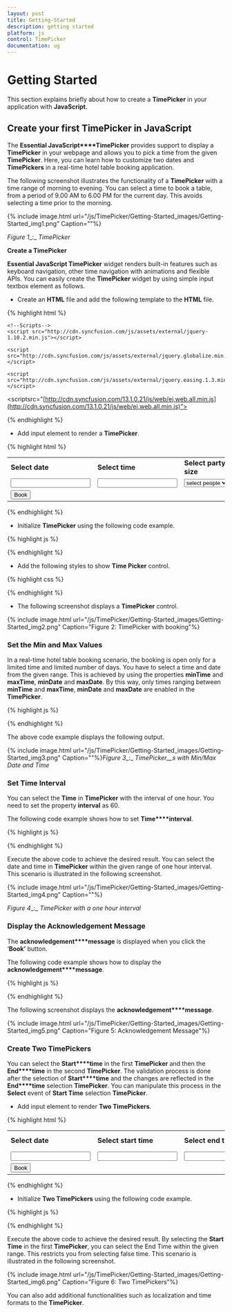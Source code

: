```yaml
---
layout: post
title: Getting-Started
description: getting started
platform: js
control: TimePicker
documentation: ug
---
```


# Getting Started

This section explains briefly about how to create a **TimePicker** in your application with **JavaScript.**

## Create your first TimePicker in JavaScript

The **Essential JavaScript****TimePicker** provides support to display a **TimePicker** in your webpage and allows you to pick a time from the given **TimePicker**. Here, you can learn how to customize two dates and **TimePickers** in a real-time hotel table booking application. 

The following screenshot illustrates the functionality of a **TimePicker** with a time range of morning to evening. You can select a time to book a table, from a period of 9.00 AM to 6.00 PM for the current day. This avoids selecting a time prior to the morning.



{% include image.html url="/js/TimePicker/Getting-Started_images/Getting-Started_img1.png" Caption=""%}

_Figure_ _1__:_ _TimePicker_



**Create a TimePicker** 

**Essential JavaScript TimePicker** widget renders built-in features such as keyboard navigation, other time navigation with animations and flexible APIs. You can easily create the **TimePicker** widget by using simple input textbox element as follows.

* Create an **HTML** file and add the following template to the **HTML** file.

{% highlight html %}

<!DOCTYPE html>
<html>
<head>
<meta name="viewport" content="width=device-width, initial-scale=1.0" charset="utf-8"  />
    <!-- Style sheet for default theme (flat azure) -->
<linkhref="[http://cdn.syncfusion.com/13.1.0.21/js/web/flat-azure/ej.web.all.min.css](http://cdn.syncfusion.com/13.1.0.21/js/web/flat-azure/ej.web.all.min.css)"rel="stylesheet"/>

    <!--Scripts-->
    <script src="http://cdn.syncfusion.com/js/assets/external/jquery-1.10.2.min.js"></script>

    <script src="http://cdn.syncfusion.com/js/assets/external/jquery.globalize.min.js"> </script>

    <script src="http://cdn.syncfusion.com/js/assets/external/jquery.easing.1.3.min.js"></script>

<scriptsrc="[http://cdn.syncfusion.com/13.1.0.21/js/web/ej.web.all.min.js](http://cdn.syncfusion.com/13.1.0.21/js/web/ej.web.all.min.js)"></script>
    <!--Add custom scripts here -->
</head>
<body>
    <!-- add time picker element here -->
</body>
</html>



{% endhighlight %}



* Add input element to render a **TimePicker**.



{% highlight html %}

<table>
    <tr>
<td class="tdclass">Select date</td>
       <td class="tdclass">Select time</td>
<td class="tdclass">Select party size</td>
     </tr>
     <tr>
<td class="tdclass">
<span class="innerdp">
<input id="datepick" type="text" />
</span>
</td>
<td class="tdclass">
<span class="innerdp">
<input id="time" type="text" />
</span>
</td>
<td class="tdclass">
<span class="innerdp">
<select name="party_size">
<option name="party_size" value="default">select people</option>
<option name="party_size" value="5">5 people</option>
<option name="party_size" value="10">10 people</option>
<option name="party_size" value="15">15 people</option>
<option name="party_size" value="20">20 people</option>
</select>
</span>
</td>
   </tr>
   <tr>
   	<td class="tdclass">
<button class="book">Book</button>
</td>
   </tr>
</table>


{% endhighlight %}



* Initialize **TimePicker** using the following code example.



{% highlight js %}

<script type="text/javascript">
$(function () {
// document ready
// simple time picker creation
       $("#datepick").ejDatePicker();
       $("#time").ejTimePicker();
});
</script>


{% endhighlight %}



* Add the following styles to show **Time Picker** control.



{% highlight css %}

<style type="text/css" class="cssStyles">
        .tdclass
        {
            width: 200px;
            font-weight: bold;
        }
        .innerdp
        {
            display: inline-block;
        }
</style>



{% endhighlight %}





* The following screenshot displays a **TimePicker** control.



{% include image.html url="/js/TimePicker/Getting-Started_images/Getting-Started_img2.png" Caption="Figure 2: TimePicker with booking"%}

### Set the Min and Max Values

In a real-time hotel table booking scenario, the booking is open only for a limited time and limited number of days. You have to select a time and date from the given range. This is achieved by using the properties **minTime** and **maxTime**, **minDate** and **maxDate**. By this way, only times ranging between **minTime** and **maxTime**, **minDate** and **maxDate** are enabled in the **TimePicker**.



{% highlight js %}

<script type="text/javascript">
var curdate = new Date();// mentions the current date.
var mintime = "9:00 AM"; // mentions the start time.
var maxtime = "6:00 PM"; // mentions the start time.
// the following code sets the date range to 30 days from the current date.
var rangeDate=new Date(curdate.getFullYear(), curdate.getMonth(), curdate.getDate() + 30);       
 $(function () {            
            // declaration
            $("#datepick").ejDatePicker({
                value: curdate, // the current date is used as default value
                minDate: curdate,// Default date as mindate.
                maxDate: rangeDate // 30 –days of interval from min date.
            });
            $("#time").ejTimePicker({
                minTime: mintime, // Start time as mintime.
                maxTime: maxtime // End time as maxtime.
            });  
      });
    </script>


{% endhighlight %}



The above code example displays the following output.

{% include image.html url="/js/TimePicker/Getting-Started_images/Getting-Started_img3.png" Caption=""%}_Figure_ _3__:_ _TimePicker__s with Min/Max Date and Time_

### Set Time Interval

You can select the **Time** in **TimePicker** with the interval of one hour. You need to set the property **interval** as 60.

The following code example shows how to set **Time****interval**.



{% highlight js %}


<script type="text/javascript">
        var curdate = new Date();// mentions the current date.
var mintime = "9:00 AM"; // mentions the start time.
var maxtime = "6:00 PM"; // mentions the start time.
// the following code sets the date range to 30 days from the current date.
var rangeDate=new Date(curdate.getFullYear(), curdate.getMonth(), curdate.getDate() + 30);       
 $(function () {            
            // declaration
            $("#datepick").ejDatePicker({
                value: curdate, // the current date is used as default value
                minDate: curdate,// Default date as mindate.
                maxDate: rangeDate // 30 –days of interval from min date.
            });
            $("#time").ejTimePicker({
                minTime: mintime, // Start time as mintime.
                maxTime: maxtime, // End time as maxtime.
                interval: 60            
            });  
      });
</script>



{% endhighlight %}



Execute the above code to achieve the desired result. You can select the date and time in **TimePicker** within the given range of one hour interval. This scenario is illustrated in the following screenshot.



{% include image.html url="/js/TimePicker/Getting-Started_images/Getting-Started_img4.png" Caption=""%}



_Figure_ _4__:_ _TimePicker_ _with a_ _one hour interval_

### Display the Acknowledgement Message

The **acknowledgement****message** is displayed when you click the ‘**Book’** button.

The following code example shows how to display the **acknowledgement****message**.



{% highlight js %}

<script type="text/javascript">
var curdate = new Date();// mentions the current date.
var mintime = "9:00 AM"; // mentions the start time.
var maxtime = "6:00 PM"; // mentions the start time.
// the following code sets the date range to 30 days from the current date.
var rangeDate=new Date(curdate.getFullYear(), curdate.getMonth(), curdate.getDate() + 30);       
 $(function () {            
            // declaration
            $("#datepick").ejDatePicker({
                value: curdate, // the current date is used as default value
                minDate: curdate,// Default date as mindate.
                maxDate: rangeDate // 30 –days of interval from min date.
            });
            $("#time").ejTimePicker({
                minTime: mintime, // Start time as mintime.
                maxTime: maxtime, // End time as maxtime.
                interval: 60            
            });  
      });
$(document).ready(function(){
$('.book').click(function(){
var a=$('#datepick').val();
var b=$('#time').val();
var c=$('select').val();
alert("You are booked the table with date "+a+" time "+b+ " Party_size is "+c);
});
_});_
</script>


{% endhighlight %}

The following screenshot displays the **acknowledgement****message**.

{% include image.html url="/js/TimePicker/Getting-Started_images/Getting-Started_img5.png" Caption="Figure 5: Acknowledgement Message"%}

### Create Two TimePickers

You can select the **Start****time** in the first **TimePicker** and then the **End****time** in the second **TimePicker**. The validation process is done after the selection of **Start****time** and the changes are reflected in the **End****time** selection **TimePicker**. You can manipulate this process in the **Select** event of **Start Time** selection **TimePicker**. 

* Add input element to render **Two TimePickers**.



{% highlight html %}

<table>
    <tr>
<td class="tdclass">Select date</td>
       <td class="tdclass">Select start time</td>
       <td class="tdclass">Select end time</td>
<td class="tdclass">Select party size</td>
     </tr>
     <tr>
<td class="tdclass">
<span class="innerdp">
<input id="datepick" type="text" />
</span>
</td>
<td class="tdclass">
<span class="innerdp">
<input id="time" type="text" />
</span>
</td>
<td class="tdclass">
<span class="innerdp">
<input id="timeend" type="text" />
</span>
</td>
<td class="tdclass">
<span class="innerdp">
<select name="party_size">
<option name="party_size" value="default">select people</option>
<option name="party_size" value="5">5 people</option>
<option name="party_size" value="10">10 people</option>
<option name="party_size" value="15">15 people</option>
<option name="party_size" value="20">20 people</option>
</select>
</span>
</td>
   </tr>
   <tr>
   	<td class="tdclass">
<button class="book">Book</button>
</td>
   </tr>
</table>


{% endhighlight %}



* Initialize **Two TimePickers** using the following code example.



{% highlight js %}


<script type="text/javascript">
var curdate = new Date();// mentions the current date.
var mintime = "9:00 AM"; // mentions the start time.
var maxtime = "6:00 PM"; // mentions the start time.
var minTimepicker;
// the following code sets the date range to 30 days from the current date.
var rangeDate=new Date(curdate.getFullYear(), curdate.getMonth(), curdate.getDate() + 30);       
 $(function () {            
            // declaration
            $("#datepick").ejDatePicker({
                value: curdate, // the current date is used as default value
                minDate: curdate,// Default date as mindate.
                maxDate: rangeDate // 30 –days of interval from min date.
            });
            $("#time").ejTimePicker({
                minTime: mintime, // Start time as mintime.
                maxTime: maxtime, // End time as maxtime.
                interval: 60,
                select: "selectedStartTime"            
            });
            $('#timeend').ejTimePicker({
minTime: mintime,
maxTime: maxtime,
interval: 60,
});
      });
function selectedStartTime (sender) {
     var selDate = sender.value; // mentions the selected time.
      minTimepicker = $("#timeend").data("ejTimePicker");// creating TimePicker object
      minTimepicker.setModel({ "minTime": selDate });// setting minTime property through setModel of TimePicker object.
 }
   $(document).ready(function(){
  	$('.book').click(function(){
var a=$('#datepick').val();
var b=$('#time').val();
var c=$('select').val();
alert("You are booked the table with date "+a+" time "+b+ " Party_size is "+c);
});
  });

</script>


{% endhighlight %}



Execute the above code to achieve the desired result. By selecting the **Start Time** in the first **TimePicker**, you can select the End Time within the given range. This restricts you from selecting false time. This scenario is illustrated in the following screenshot.

{% include image.html url="/js/TimePicker/Getting-Started_images/Getting-Started_img6.png" Caption="Figure 6: Two TimePickers"%}



You can also add additional functionalities such as localization and time formats to the **TimePicker**. 



